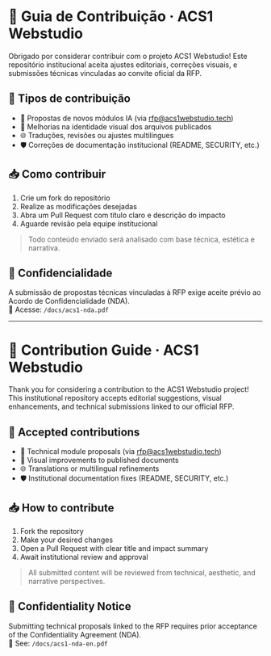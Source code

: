 # 🤝 Guia de Contribuição · ACS1 Webstudio

Obrigado por considerar contribuir com o projeto ACS1 Webstudio! Este repositório institucional aceita ajustes editoriais, correções visuais, e submissões técnicas vinculadas ao convite oficial da RFP.

## 📘 Tipos de contribuição

- 🧠 Propostas de novos módulos IA (via rfp@acs1webstudio.tech)
- 🎨 Melhorias na identidade visual dos arquivos publicados
- 🌐 Traduções, revisões ou ajustes multilíngues
- 🛡️ Correções de documentação institucional (README, SECURITY, etc.)

## 📥 Como contribuir

1. Crie um fork do repositório
2. Realize as modificações desejadas
3. Abra um Pull Request com título claro e descrição do impacto
4. Aguarde revisão pela equipe institucional

> Todo conteúdo enviado será analisado com base técnica, estética e narrativa.

## 🔐 Confidencialidade

A submissão de propostas técnicas vinculadas à RFP exige aceite prévio ao Acordo de Confidencialidade (NDA).  
📄 Acesse: `/docs/acs1-nda.pdf`

---

# 🤝 Contribution Guide · ACS1 Webstudio

Thank you for considering a contribution to the ACS1 Webstudio project! This institutional repository accepts editorial suggestions, visual enhancements, and technical submissions linked to our official RFP.

## 📘 Accepted contributions

- 🧠 Technical module proposals (via rfp@acs1webstudio.tech)
- 🎨 Visual improvements to published documents
- 🌐 Translations or multilingual refinements
- 🛡️ Institutional documentation fixes (README, SECURITY, etc.)

## 📥 How to contribute

1. Fork the repository  
2. Make your desired changes  
3. Open a Pull Request with clear title and impact summary  
4. Await institutional review and approval

> All submitted content will be reviewed from technical, aesthetic, and narrative perspectives.

## 🔐 Confidentiality Notice

Submitting technical proposals linked to the RFP requires prior acceptance of the Confidentiality Agreement (NDA).  
📄 See: `/docs/acs1-nda-en.pdf`
